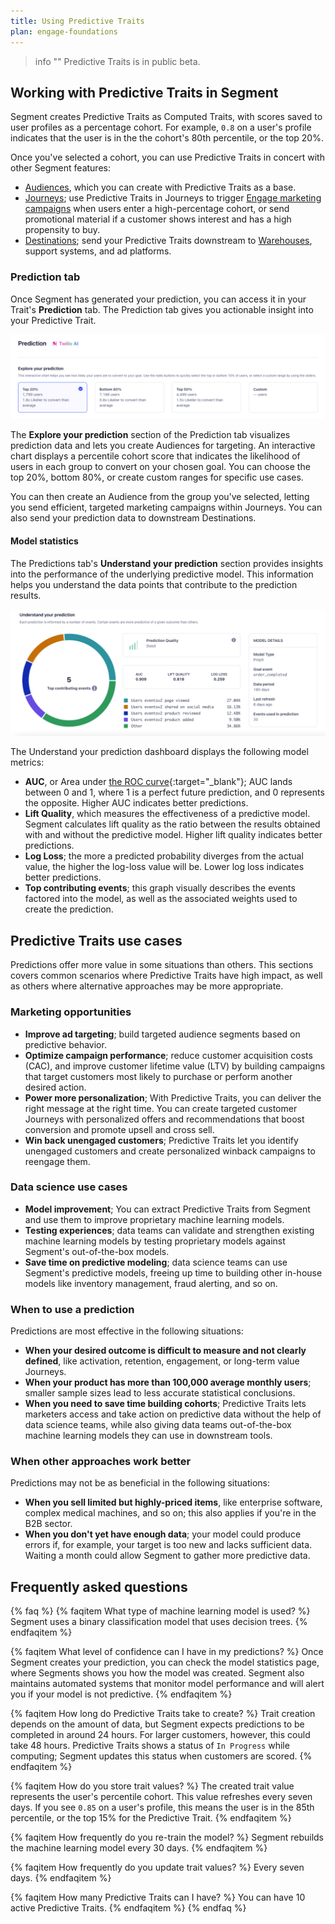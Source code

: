 ```yaml
---
title: Using Predictive Traits
plan: engage-foundations
---
```


> info ""
> Predictive Traits is in public beta.

## Working with Predictive Traits in Segment

Segment creates Predictive Traits as Computed Traits, with scores saved to user profiles as a percentage cohort. For example, `0.8` on a user's profile indicates that the user is in the the cohort's 80th percentile, or the top 20%. 

Once you've selected a cohort, you can use Predictive Traits in concert with other Segment features:

- [Audiences](/docs/engage/audiences/), which you can create with Predictive Traits as a base.
- [Journeys](/docs/engage/journeys/); use Predictive Traits in Journeys to trigger [Engage marketing campaigns](/docs/engage/campaigns/) when users enter a high-percentage cohort, or send promotional material if a customer shows interest and has a high propensity to buy.
- [Destinations](/docs/connections/destinations/); send your Predictive Traits downstream to [Warehouses](/docs/connections/storage/warehouses/), support systems, and ad platforms.

### Prediction tab

Once Segment has generated your prediction, you can access it in your Trait's **Prediction** tab. The Prediction tab gives you actionable insight into your Predictive Trait. 

![The Explore your prediction section of the Computed Trait Prediction tab](../../images/explore_prediction.png)

The **Explore your prediction** section of the Prediction tab visualizes prediction data and lets you create Audiences for targeting. An interactive chart displays a percentile cohort score that indicates the likelihood of users in each group to convert on your chosen goal. You can choose the top 20%, bottom 80%, or create custom ranges for specific use cases.

You can then create an Audience from the group you've selected, letting you send efficient, targeted marketing campaigns within Journeys. You can also send your prediction data to downstream Destinations.

#### Model statistics

The Predictions tab's **Understand your prediction** section provides insights into the performance of the underlying predictive model. This information helps you understand the data points that contribute to the prediction results.

![The Understand your prediction dashboard in the Segment UI](../../images/understand_prediction.png)

The Understand your prediction dashboard displays the following model metrics:

- **AUC**, or Area under [the ROC curve](https://en.wikipedia.org/wiki/Receiver_operating_characteristic){:target="_blank"}; AUC lands between 0 and 1, where 1 is a perfect future prediction, and 0 represents the opposite. Higher AUC indicates better predictions. 
- **Lift Quality**, which measures the effectiveness of a predictive model. Segment calculates lift quality as the ratio between the results obtained with and without the predictive model. Higher lift quality indicates better predictions.
- **Log Loss**; the more a predicted probability diverges from the actual value, the higher the log-loss value will be. Lower log loss indicates better predictions.
- **Top contributing events**; this graph visually describes the events factored into the model, as well as the associated weights used to create the prediction.

## Predictive Traits use cases

Predictions offer more value in some situations than others. This sections covers common scenarios where Predictive Traits have high impact, as well as others where alternative approaches may be more appropriate.

### Marketing opportunities

- **Improve ad targeting**; build targeted audience segments based on predictive behavior. 
- **Optimize campaign performance**; reduce customer acquisition costs (CAC), and improve customer lifetime value (LTV) by building campaigns that target customers most likely to purchase or perform another desired action.
- **Power more personalization**; With Predictive Traits, you can deliver the right message at the right time. You can create targeted customer Journeys with personalized offers and recommendations that boost conversion and promote upsell and cross sell.
- **Win back unengaged customers**; Predictive Traits let you identify unengaged customers and create personalized winback campaigns to reengage them.

### Data science use cases

- **Model improvement**; You can extract Predictive Traits from Segment and use them to improve proprietary machine learning models.
- **Testing experiences**; data teams can validate and strengthen existing machine learning models by testing proprietary models against Segment's out-of-the-box models.
- **Save time on predictive modeling**; data science teams can use Segment's predictive models, freeing up time to building other in-house models like inventory management, fraud alerting, and so on.

### When to use a prediction

Predictions are most effective in the following situations: 

- **When your desired outcome is difficult to measure and not clearly defined**, like activation, retention, engagement, or long-term value Journeys.
- **When your product has more than 100,000 average monthly users**; smaller sample sizes lead to less accurate statistical conclusions.
- **When you need to save time building cohorts**; Predictive Traits lets marketers access and take action on predictive data without the help of data science teams, while also giving data teams out-of-the-box machine learning models they can use in downstream tools.

### When other approaches work better

Predictions may not be as beneficial in the following situations:

- **When you sell limited but highly-priced items**, like enterprise software, complex medical machines, and so on; this also applies if you're in the B2B sector.
- **When you don't yet have enough data**; your model could produce errors if, for example, your target is too new and lacks sufficient data. Waiting a month could allow Segment to gather more predictive data.

## Frequently asked questions

{% faq %}
{% faqitem What type of machine learning model is used? %}
Segment uses a binary classification model that uses decision trees.
{% endfaqitem %}

{% faqitem What level of confidence can I have in my predictions? %}
Once Segment creates your prediction, you can check the model statistics page, where Segments shows you how the model was created. Segment also maintains automated systems that monitor model performance and will alert you if your model is not predictive.
{% endfaqitem %}

{% faqitem How long do Predictive Traits take to create?  %}
Trait creation depends on the amount of data, but Segment expects predictions to be completed in around 24 hours. For larger customers, however, this could take 48 hours. Predictive Traits shows a status of `In Progress` while computing; Segment updates this status when customers are scored.
{% endfaqitem %}

{% faqitem How do you store trait values? %}
The created trait value represents the user's percentile cohort. This value refreshes every seven days. If you see `0.85` on a user's profile, this means the user is in the 85th percentile, or the top 15% for the Predictive Trait.
{% endfaqitem %}

{% faqitem How frequently do you re-train the model? %}
Segment rebuilds the machine learning model every 30 days.
{% endfaqitem %}

{% faqitem How frequently do you update trait values? %}
Every seven days.
{% endfaqitem %}

{% faqitem How many Predictive Traits can I have? %}
You can have 10 active Predictive Traits.
{% endfaqitem %}
{% endfaq %}
